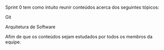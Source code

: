 Sprint 0 tem como intuito reunir conteúdos acerca dos seguintes tópicos:

Git 

Arquitetura de Software

Afim de que os conteúdos sejam estudados por todos os membros da equipe.
